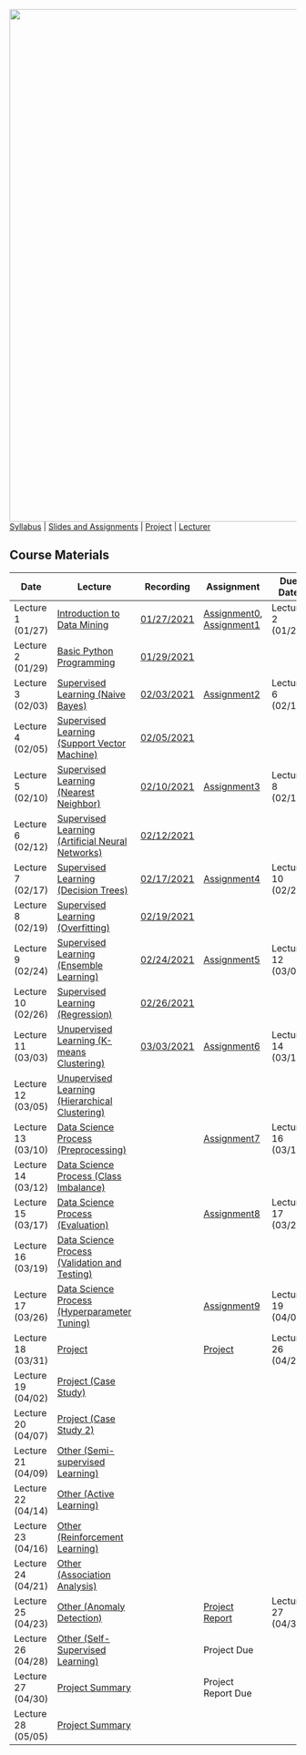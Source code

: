 [<img width=900 src="https://github.com/hil-se/fds/blob/master/img/title.png?raw=yes">](https://github.com/hil-se/fds/blob/master/README.md)   
[Syllabus](https://github.com/hil-se/fds/blob/master/README.md) |
[Slides and Assignments](https://github.com/hil-se/fds/blob/master/assignments/README.md) |
[Project](https://github.com/hil-se/fds/blob/master/assignments/project.md) |
[Lecturer](http://zhe-yu.github.io) 

## Course Materials
| Date | Lecture | Recording | Assignment | Due Date | 
|------|-------|------------|----------|----------|
| Lecture 1 (01/27)| [Introduction to Data Mining](https://docs.google.com/presentation/d/1dmw__r18lqC0m9f3g4BmrRNNL_lBQeoQ1zFRtCfj3HY/edit?usp=sharing)     | [01/27/2021](https://rit.zoom.us/rec/share/C8dW4RrMhZhUX7mIOB4cPoZc2cDCURSVSU-ktSdi23nuQPUGm6SxtU0Aae-cv4A0.vEPgiUlY0lPLdkD9) | [Assignment0](https://github.com/hil-se/fds/blob/master/assignments/assignment0.md), [Assignment1](https://github.com/hil-se/fds/blob/master/assignments/assignment1.md)  | Lecture 2 (01/29)        |
| Lecture 2 (01/29) | [Basic Python Programming](https://docs.google.com/presentation/d/1etj8YzgdnxD3tpYzRlynIZDCcfzAZbJUVB51UGaHkJQ/edit?usp=sharing)     | [01/29/2021](https://rit.zoom.us/rec/share/7MMjGiRqwhMen7ZOYbcOBCRa0gfAODT-boj6JSMJEIM475jc5pwaTEwmP7FPB1i9.nJFH5u-2X7pC0-Py) |           |         |
| Lecture 3 (02/03)|   [Supervised Learning (Naive Bayes)](https://docs.google.com/presentation/d/1tFAiKOXhGZY_3cn3B6Hhnv6IN4I3WAcRdEWHjWfKj7E/edit?usp=sharing)   | [02/03/2021](https://rit.zoom.us/rec/share/Z3mekW5Zy8bjNzEItX4CBmAEg3T3MS5tgnnjPQ2hcJ8YZd0SBcQrWYmqiLLPnsv3.KEgkXW3iqCPholet)| [Assignment2](https://github.com/hil-se/fds/blob/master/assignments/assignment2.md) |   Lecture 6 (02/12)  |
| Lecture 4 (02/05)|   [Supervised Learning (Support Vector Machine)](https://docs.google.com/presentation/d/1pVUS4oO4W9064SMW-4IhqguGUZgiUJTHeQ_GSbNxvqU/edit?usp=sharing)  | [02/05/2021](https://rit.zoom.us/rec/share/0e5D5BIaLjnrU3DqHaIKmjJGLEcDJ46eid3ls3kf16wWpBmYg6Opur5TBltqVff7.BZJTlYh2shuk3_07) |           |         |
| Lecture 5 (02/10)|   [Supervised Learning (Nearest Neighbor)](https://docs.google.com/presentation/d/18Ko8AwpP_IIYODpy3BneUgMslGVuP2hNc-okBrMVHmY/edit?usp=sharing)   | [02/10/2021](https://rit.zoom.us/rec/share/J9R_dy5SybhBzx774iVNd_WSe0iZdl8zgkwLmxUWZE9CTKfSL-2SPEqS9dzALys.cXYcLVB9dbgW-KMy) | [Assignment3](https://github.com/hil-se/fds/blob/master/assignments/assignment3.md) |   Lecture 8 (02/19)    |
| Lecture 6 (02/12)|   [Supervised Learning (Artificial Neural Networks)](https://docs.google.com/presentation/d/12YDV1oa8XS5NkdtPtNzP4vxBnzTzaFJVT5X0d7LJsqE/edit?usp=sharing)  | [02/12/2021](https://rit.zoom.us/rec/share/jrnSoQ-GhrVBf709DctUu-4IKAAQyEIaxAvjCoO6E7RFg11TUlp4jm01dXFZ4oAr.gp0do-CJbDzVqpCN)  |           |         |
| Lecture 7 (02/17) | [Supervised Learning (Decision Trees)](https://docs.google.com/presentation/d/14clmZ2QLNvlAc8S8rIO6nifu8iBH2kPP88QfMi3B54Q/edit?usp=sharing)     | [02/17/2021](https://rit.zoom.us/rec/share/QwQkIgTGfoDan726F-QXHBP-_Y97Fi4l-qIgL9xDKJyinILwjzf2HPwQoDfdJxad.JLz_WyDGimj7i5g2) | [Assignment4](https://github.com/hil-se/fds/blob/master/assignments/assignment4.md)  | Lecture 10 (02/26)        |
| Lecture 8 (02/19) |  [Supervised Learning (Overfitting)](https://docs.google.com/presentation/d/17NVV-nOF1NpR5M2Ordhbb51tyQyri-vfVi9krvi5CXc/edit?usp=sharing)   |[02/19/2021](https://rit.zoom.us/rec/share/ObISJXfhE6mrjP5AgteTwixjlFK-62Zx6ctM01XQm_hJpWcCtleDhfka70AaCEvS.zu3G2Md4i54OzsZq)|           |         |
| Lecture 9 (02/24)| [Supervised Learning (Ensemble Learning)](https://docs.google.com/presentation/d/1V2q1tP_1NeR5hVveB_hp5aPpVx1C3n1PD-bxv8VJzb8/edit?usp=sharing)     |[02/24/2021](https://rit.zoom.us/rec/share/_B7PHmZqrEM1DlCWkU9kWjhb6uQTbEVR_cMRO2duU-bVFqq23M9Ge0Ar3J-ZgGuf.egVbDAt3YLfenCjZ) | [Assignment5](https://github.com/hil-se/fds/blob/master/assignments/assignment5.md) |   Lecture 12 (03/05)  |
| Lecture 10 (02/26)| [Supervised Learning (Regression)](https://docs.google.com/presentation/d/1_AAhaaOI04so53R0KlxB6J45IZnTIvA8wLw8rlBNdNQ/edit?usp=sharing)     |    [02/26/2021](https://rit.zoom.us/rec/share/jf-ub5B3NYYFGzZEbAtOro1MNvnoU6_Ctouy4ca70IvAPKIXOGB6SXCZiWRw0ZrM.rnxHC1iqCiiEaB2h)|    |            |   
| Lecture 11 (03/03)| [Unupervised Learning (K-means Clustering)](https://docs.google.com/presentation/d/10Aps6HwM3L0_N0yv-qrsPgdJsKCAWLSh5lQl0TkKBwA/edit?usp=sharing)    |[03/03/2021](https://rit.zoom.us/rec/share/lpf4OaDtgnMleNzmgrI-611BxsSqqHu2HrrWRVkgPKvkomppzIa0IohlFyw5tNVR.JOgRcFwjypNza7ti)|   [Assignment6](https://github.com/hil-se/fds/blob/master/assignments/assignment6.md)         |     Lecture 14 (03/12)      |
| Lecture 12 (03/05)| [Unupervised Learning (Hierarchical Clustering)](https://docs.google.com/presentation/d/1vm2Z6AMs51vY8_aIWcOKBVYdcT7V-4sKOIRYW_GOGmQ/edit?usp=sharing)    | |    |           |         |
| Lecture 13 (03/10)| [Data Science Process (Preprocessing)](https://docs.google.com/presentation/d/1rx8RinmbzJxc7ptfgQJ17ou7BRYG_JFIcGmXzqq6qM8/edit?usp=sharing)     |  | [Assignment7](https://github.com/hil-se/fds/blob/master/assignments/assignment7.md)  | Lecture 16 (03/19)      |
| Lecture 14 (03/12)| [Data Science Process (Class Imbalance)](https://docs.google.com/presentation/d/1-sOXnrwrHapYqbS4CMm7OCr8fOIxQOzbOBUFPCmrl7E/edit?usp=sharing)    |  |           |         |
| Lecture 15 (03/17)| [Data Science Process (Evaluation)](https://docs.google.com/presentation/d/11gk6KCGuNgdqSV8k6dHEoWRNhYYExAnF5l16pA2LuFc/edit?usp=sharing)   | | [Assignment8](https://github.com/hil-se/fds/blob/master/assignments/assignment8.md)  | Lecture 17 (03/26)       |
| Lecture 16 (03/19)| [Data Science Process (Validation and Testing)](https://docs.google.com/presentation/d/1g_7KYcv4qT27j6Kd8eagK1fEhr6rUGlXnJuNxZ3KTm8/edit?usp=sharing)    | |           |         |
| Lecture 17 (03/26)| [Data Science Process (Hyperparameter Tuning)](https://docs.google.com/presentation/d/1w8TVO3AwWrDeY65sDqWxJaHOUjg4tyfbfYfchxHBZH4/edit?usp=sharing)     ||  [Assignment9](https://github.com/hil-se/fds/blob/master/assignments/assignment9.md)  |    Lecture 19 (04/02)   |
| Lecture 18 (03/31)| [Project](https://docs.google.com/presentation/d/1Fk6CFkC1hyh32b865yctrsSVgHUZXvJsNJklhQdyeiQ/edit?usp=sharing)     | |   [Project](https://github.com/hil-se/fds/blob/master/assignments/project.md) | Lecture 26 (04/28)  |
| Lecture 19 (04/02)| [Project (Case Study)](https://docs.google.com/presentation/d/1j3tY_RmdBkbZQcqGQ237Hj4lMs0xsRrN4Q6mhoVHcKo/edit?usp=sharing)      | | | |
| Lecture 20 (04/07)| [Project (Case Study 2)](https://docs.google.com/presentation/d/1cLT4nOwujE6FkXiJ8CTw3eiP8SfZDUzWp20nRdVpUrs/edit?usp=sharing)   |  |           |         |
| Lecture 21 (04/09)| [Other (Semi-supervised Learning)](https://docs.google.com/presentation/d/1Sh_hffzSL3s1uN1JXz5MumxPlhxcXM3fqAqel4MaogI/edit?usp=sharing)     | |  |   |
| Lecture 22 (04/14)| [Other (Active Learning)](https://docs.google.com/presentation/d/1rJTOuDhh9qLGhww-_7P8UiafHYuEMbBpxPR2gVBrCMQ/edit?usp=sharing)    | |   |         |
| Lecture 23 (04/16)| [Other (Reinforcement Learning)](https://docs.google.com/presentation/d/17V9bAffgtSUKe7cqTm3WobFMAS51d5mBIT9nwKpFNgI/edit?usp=sharing)     |  |  | |
| Lecture 24 (04/21)| [Other (Association Analysis)](https://docs.google.com/presentation/d/1ruSaePGSPxtE1sYTU-D5NnsY0YoM_mA0VYPmJNydJZY/edit?usp=sharing)     | |           |         |
| Lecture 25 (04/23)| [Other (Anomaly Detection)](https://docs.google.com/presentation/d/14RnqD26KPFwOTTMURgBUW_n4zAYPDLq-9YsdeI3B9p0/edit?usp=sharing) |  | [Project Report](https://docs.google.com/presentation/d/1mU_p8OV6qT8T7Z2lLxyF1T6HRlMOQpuiAEiEizBfCoM/edit?usp=sharing)   |  Lecture 27 (04/30)   |
| Lecture 26 (04/28)| [Other (Self-Supervised Learning)](https://docs.google.com/presentation/d/19_82SE0_Essj2vbk_RUaRa3eXHlZSA2oYwb21_IbXJw/edit?usp=sharing)    |  |  Project Due  |         |
| Lecture 27 (04/30)| [Project Summary]()     | | Project Report Due | |
| Lecture 28 (05/05)| [Project Summary]()    || | |
